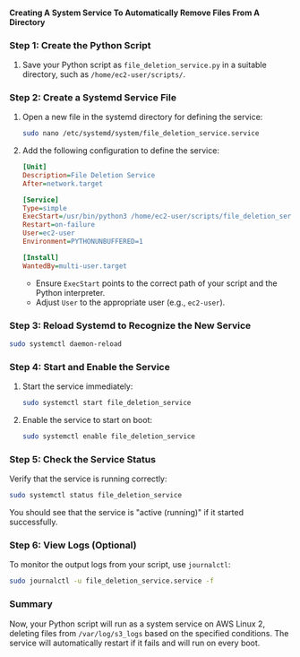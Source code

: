 
#### Creating A System Service To Automatically Remove Files From A Directory

### Step 1: Create the Python Script

1. Save your Python script as `file_deletion_service.py` in a suitable directory, such as `/home/ec2-user/scripts/`.

### Step 2: Create a Systemd Service File

1. Open a new file in the systemd directory for defining the service:

   ```bash
   sudo nano /etc/systemd/system/file_deletion_service.service
   ```

2. Add the following configuration to define the service:

   ```ini
   [Unit]
   Description=File Deletion Service
   After=network.target

   [Service]
   Type=simple
   ExecStart=/usr/bin/python3 /home/ec2-user/scripts/file_deletion_service.py
   Restart=on-failure
   User=ec2-user
   Environment=PYTHONUNBUFFERED=1

   [Install]
   WantedBy=multi-user.target
   ```

   - Ensure `ExecStart` points to the correct path of your script and the Python interpreter.
   - Adjust `User` to the appropriate user (e.g., `ec2-user`).

### Step 3: Reload Systemd to Recognize the New Service

```bash
sudo systemctl daemon-reload
```

### Step 4: Start and Enable the Service

1. Start the service immediately:

   ```bash
   sudo systemctl start file_deletion_service
   ```

2. Enable the service to start on boot:

   ```bash
   sudo systemctl enable file_deletion_service
   ```

### Step 5: Check the Service Status

Verify that the service is running correctly:

```bash
sudo systemctl status file_deletion_service
```

You should see that the service is "active (running)" if it started successfully.

### Step 6: View Logs (Optional)

To monitor the output logs from your script, use `journalctl`:

```bash
sudo journalctl -u file_deletion_service.service -f
```

### Summary

Now, your Python script will run as a system service on AWS Linux 2, deleting files from `/var/log/s3_logs` based on the specified conditions. The service will automatically restart if it fails and will run on every boot.
